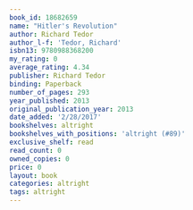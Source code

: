 ```yaml
---
book_id: 18682659
name: "Hitler's Revolution"
author: Richard Tedor
author_l-f: 'Tedor, Richard'
isbn13: 9780988368200
my_rating: 0
average_rating: 4.34
publisher: Richard Tedor
binding: Paperback
number_of_pages: 293
year_published: 2013
original_publication_year: 2013
date_added: '2/28/2017'
bookshelves: altright
bookshelves_with_positions: 'altright (#89)'
exclusive_shelf: read
read_count: 0
owned_copies: 0
price: 0
layout: book
categories: altright
tags: altright
---
```

